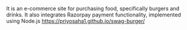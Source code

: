 It is an e-commerce site for purchasing food, specifically burgers and drinks. It also integrates Razorpay payment functionality, implemented using Node.js
https://priyosaha1.github.io/swag-burger/
